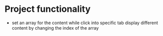 # Project functionality

- set an array for the content while click into specific tab display different content by changing the index of the array
